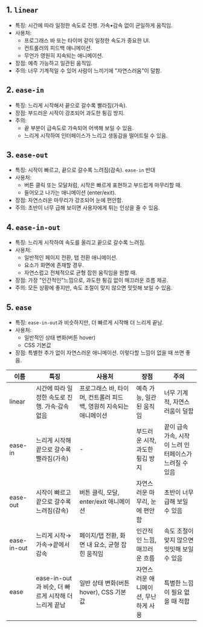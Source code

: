 ## 1. `linear`

- 특징: 시간에 따라 일정한 속도로 진행. 가속•감속 없이 균일하게 움직임.
- 사용처:
  - 프로그래스 바 또는 타이머 같이 일정한 속도가 중요한 UI.
  - 컨트롤러의 피드백 애니메이션.
  - 무언가 영원히 지속되는 애니메이션.
- 장점: 예측 가능하고 일관된 움직임.
- 주의: 너무 기계적일 수 있어 사람이 느끼기에 "자연스러움"이 덜함.

## 2. `ease-in`

- 특징: 느리게 시작해서 끝으로 갈수록 빨라짐(가속).
- 장점: 부드러운 시작이 강조되어 과도한 튕김 방지.
- 주의:
  - 끝 부분이 급속도로 가속되어 어색해 보일 수 있음.
  - 느리게 시작하여 인터페이스가 느리고 생동감을 떨어트릴 수 있음.

## 3. `ease-out`

- 특징: 시작이 빠르고, 끝으로 갈수록 느려짐(감속). `ease-in` 반대
- 사용처:
  - 버튼 클릭 또는 모달처럼, 시작은 빠르게 표현하고 부드럽게 마무리할 때.
  - 들어오고 나가는 애니메이션 (enter/exit).
- 장점: 자연스러운 마무리가 강조되어 눈에 편안함.
- 주의: 초반이 너무 급해 보이면 사용자에게 튀는 인상을 줄 수 있음.

## 4. `ease-in-out`

- 특징: 느리게 시작하여 속도를 올리고 끝으로 갈수록 느려짐.
- 사용처:
  - 일반적인 페이지 전환, 탭 전환 애니메이션.
  - 요소가 화면에 존재할 경우.
  - 자연스럽고 전체적으로 균형 잡힌 움직임을 원할 때.
- 장점: 가장 "인간적인"느낌으로, 과도한 튕김 없이 매끄러운 흐름 제공.
- 주의: 모든 상황에 좋지만, 속도 조절이 맞지 않으면 밋밋해 보일 수 있음.

## 5. `ease`

- 특징: `ease-in-out`과 비슷하지만, 더 빠르게 시작해 더 느리게 끝남.
- 사용처:
  - 일반적인 상태 변화(버튼 hover)
  - CSS 기본값
- 장점: 특별한 추가 없이 자연스러운 애니메이션. 이렇다할 느낌이 없을 때 쓰면 좋음.

| 이름        | 특징                                                | 사용처                                                             | 장점                                 | 주의                                                    |
| ----------- | --------------------------------------------------- | ------------------------------------------------------------------ | ------------------------------------ | ------------------------------------------------------- |
| linear      | 시간에 따라 일정한 속도로 진행. 가속·감속 없음      | 프로그래스 바, 타이머, 컨트롤러 피드백, 영원히 지속되는 애니메이션 | 예측 가능, 일관된 움직임             | 너무 기계적, 자연스러움이 덜함                          |
| ease-in     | 느리게 시작해 끝으로 갈수록 빨라짐(가속)            | -                                                                  | 부드러운 시작, 과도한 튕김 방지      | 끝이 급속 가속, 시작이 느려 인터페이스가 느려질 수 있음 |
| ease-out    | 시작이 빠르고 끝으로 갈수록 느려짐(감속)            | 버튼 클릭, 모달, enter/exit 애니메이션                             | 자연스러운 마무리, 눈에 편안함       | 초반이 너무 급해 보일 수 있음                           |
| ease-in-out | 느리게 시작→가속→끝에서 감속                        | 페이지/탭 전환, 화면 내 요소, 균형 잡힌 움직임                     | 인간적인 느낌, 매끄러운 흐름         | 속도 조절이 맞지 않으면 밋밋해 보일 수 있음             |
| ease        | ease-in-out과 비슷, 더 빠르게 시작해 더 느리게 끝남 | 일반 상태 변화(버튼 hover), CSS 기본값                             | 자연스러운 애니메이션, 무난하게 사용 | 특별한 느낌이 필요 없을 때 적합                         |
